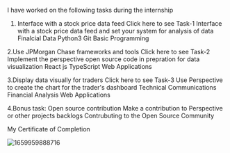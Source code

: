 I have worked on the following tasks during the internship
1. Interface with a stock price data feed Click here to see Task-1
Interface with a stock price data feed and set your system for analysis of data
Finalcial Data
Python3
Git
Basic Programming

2.Use JPMorgan Chase frameworks and tools Click here to see Task-2
Implement the perspective open source code in prepration for data visualization
React js
TypeScript
Web Applications

3.Display data visually for traders Click here to see Task-3
Use Perspective to create the chart for the trader's dashboard
Technical Communications
Financial Analysis
Web Applications

4.Bonus task: Open source contribution
Make a contribution to Perspective or other projects backlogs
Contrubuting to the Open Source Community



My Certificate of Completion





![1659959888716](https://github.com/saishriya4/JPMorgan-Chase-Software-Engineering-Virtual-Internship/assets/112546603/e223269c-d6cf-4baa-ab61-573d5d35421f)
